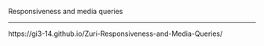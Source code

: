 Responsiveness and media queries
<hr></hr>
https://gi3-14.github.io/Zuri-Responsiveness-and-Media-Queries/
